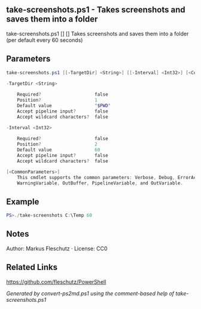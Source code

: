## take-screenshots.ps1 - Takes screenshots and saves them into a folder

take-screenshots.ps1 [<TargetDir>] [<Interval>]
Takes screenshots and saves them into a folder (per default every 60 seconds)

## Parameters
```powershell
take-screenshots.ps1 [[-TargetDir] <String>] [[-Interval] <Int32>] [<CommonParameters>]

-TargetDir <String>
    
    Required?                    false
    Position?                    1
    Default value                "$PWD"
    Accept pipeline input?       false
    Accept wildcard characters?  false

-Interval <Int32>
    
    Required?                    false
    Position?                    2
    Default value                60
    Accept pipeline input?       false
    Accept wildcard characters?  false

[<CommonParameters>]
    This cmdlet supports the common parameters: Verbose, Debug, ErrorAction, ErrorVariable, WarningAction, 
    WarningVariable, OutBuffer, PipelineVariable, and OutVariable.
```

## Example
```powershell
PS>./take-screenshots C:\Temp 60
```


## Notes
Author: Markus Fleschutz · License: CC0

## Related Links
https://github.com/fleschutz/PowerShell

*Generated by convert-ps2md.ps1 using the comment-based help of take-screenshots.ps1*
